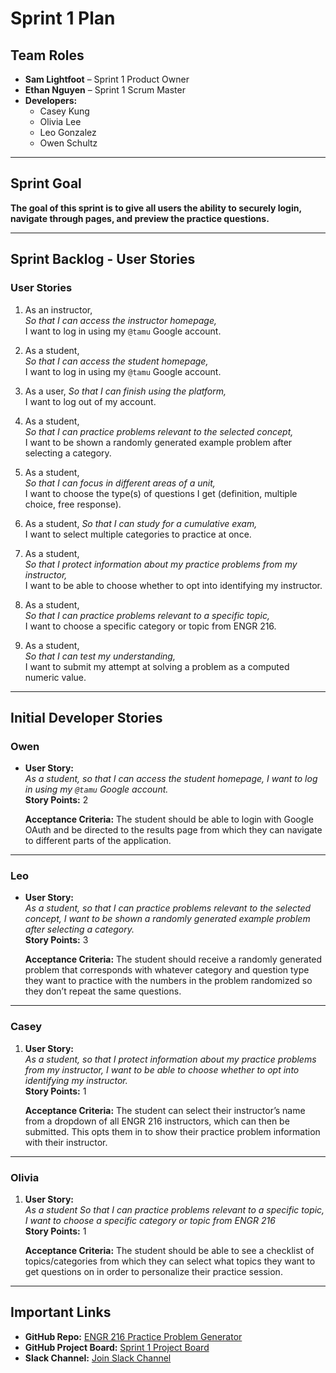 # Sprint 1 Plan

## **Team Roles**
- **Sam Lightfoot** – Sprint 1 Product Owner  
- **Ethan Nguyen** – Sprint 1 Scrum Master  
- **Developers:**  
  - Casey Kung  
  - Olivia Lee  
  - Leo Gonzalez  
  - Owen Schultz  

---

## **Sprint Goal**
**The goal of this sprint is to give all users the ability to securely login, navigate through pages, and preview the practice questions.**

---

## **Sprint Backlog - User Stories**

### **User Stories**
1. As an instructor,  
   *So that I can access the instructor homepage,*  
   I want to log in using my `@tamu` Google account.

2. As a student,  
   *So that I can access the student homepage,*  
   I want to log in using my `@tamu` Google account.

3. As a user, 
   *So that I can finish using the platform,*  
   I want to log out of my account.

4. As a student,  
   *So that I can practice problems relevant to the selected concept,*  
   I want to be shown a randomly generated example problem after selecting a category.

5. As a student,  
   *So that I can focus in different areas of a unit,*  
   I want to choose the type(s) of questions I get (definition, multiple choice, free response).

6. As a student,
   *So that I can study for a cumulative exam,*  
   I want to select multiple categories to practice at once.

7. As a student,  
   *So that I protect information about my practice problems from my instructor,*  
   I want to be able to choose whether to opt into identifying my instructor.

8. As a student,  
   *So that I can practice problems relevant to a specific topic,*  
   I want to choose a specific category or topic from ENGR 216.

9. As a student,  
   *So that I can test my understanding,*  
   I want to submit my attempt at solving a problem as a computed numeric value.

---

## **Initial Developer Stories**

### **Owen**
- **User Story:**  
  *As a student, so that I can access the student homepage, I want to log in using my `@tamu` Google account.*  
  **Story Points:** 2  

  **Acceptance Criteria:** The student should be able to login with Google OAuth and be directed to the results page from which they can navigate to different parts of the application.


---

### **Leo**
- **User Story:**  
  *As a student, so that I can practice problems relevant to the selected concept, I want to be shown a randomly generated example problem after selecting a category.*  
  **Story Points:** 3

  **Acceptance Criteria:** The student should receive a randomly generated problem that corresponds with whatever category and question type they want to practice with the numbers in the problem randomized so they don’t repeat the same questions.

---

### **Casey**
1. **User Story:**  
   *As a student, so that I protect information about my practice problems from my instructor, I want to be able to choose whether to opt into identifying my instructor.*  
   **Story Points:** 1

   **Acceptance Criteria:** The student can select their instructor’s name from a dropdown of all ENGR 216 instructors, which can then be submitted. This opts them in to show their practice problem information with their instructor.

---   

### **Olivia**
1. **User Story:**  
   *As a student
    So that I can practice problems relevant to a specific topic,
    I want to choose a specific category or topic from ENGR 216*  
   **Story Points:** 1 

   **Acceptance Criteria:** The student should be able to see a checklist of topics/categories from which they can select what topics they want to get questions on in order to personalize their practice session. 

---

## **Important Links**
- **GitHub Repo:** [ENGR 216 Practice Problem Generator](https://github.com/tamu-edu-students/engr-216-practice-problem-generator)  
- **GitHub Project Board:** [Sprint 1 Project Board](https://github.com/orgs/tamu-edu-students/projects/85)  
- **Slack Channel:** [Join Slack Channel](https://join.slack.com/t/we-love-ritchey/shared_invite/zt-2xn35lgi8-z~u08Rk7ZyX4nZJxyMruwA)  
